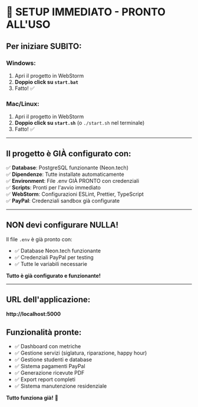 # 🚀 SETUP IMMEDIATO - PRONTO ALL'USO

## Per iniziare SUBITO:

### Windows:
1. Apri il progetto in WebStorm
2. **Doppio click su `start.bat`**
3. Fatto! ✅

### Mac/Linux:
1. Apri il progetto in WebStorm  
2. **Doppio click su `start.sh`** (o `./start.sh` nel terminale)
3. Fatto! ✅

---

## Il progetto è GIÀ configurato con:

✅ **Database**: PostgreSQL funzionante (Neon.tech)  
✅ **Dipendenze**: Tutte installate automaticamente  
✅ **Environment**: File .env GIÀ PRONTO con credenziali  
✅ **Scripts**: Pronti per l'avvio immediato  
✅ **WebStorm**: Configurazioni ESLint, Prettier, TypeScript  
✅ **PayPal**: Credenziali sandbox già configurate  

---

## NON devi configurare NULLA!

Il file `.env` è già pronto con:
- ✅ Database Neon.tech funzionante
- ✅ Credenziali PayPal per testing
- ✅ Tutte le variabili necessarie

**Tutto è già configurato e funzionante!**

---

## URL dell'applicazione:
**http://localhost:5000**

## Funzionalità pronte:
- ✅ Dashboard con metriche
- ✅ Gestione servizi (siglatura, riparazione, happy hour)
- ✅ Gestione studenti e database
- ✅ Sistema pagamenti PayPal
- ✅ Generazione ricevute PDF
- ✅ Export report completi
- ✅ Sistema manutenzione residenziale

**Tutto funziona già!** 🎉